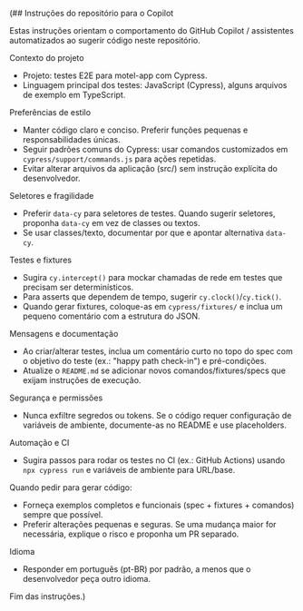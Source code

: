 (## Instruções do repositório para o Copilot

Estas instruções orientam o comportamento do GitHub Copilot / assistentes automatizados ao sugerir código neste repositório.

Contexto do projeto

- Projeto: testes E2E para motel-app com Cypress.
- Linguagem principal dos testes: JavaScript (Cypress), alguns arquivos de exemplo em TypeScript.

Preferências de estilo

- Manter código claro e conciso. Preferir funções pequenas e responsabilidades únicas.
- Seguir padrões comuns do Cypress: usar comandos customizados em `cypress/support/commands.js` para ações repetidas.
- Evitar alterar arquivos da aplicação (src/) sem instrução explícita do desenvolvedor.

Seletores e fragilidade

- Preferir `data-cy` para seletores de testes. Quando sugerir seletores, proponha `data-cy` em vez de classes ou textos.
- Se usar classes/texto, documentar por que e apontar alternativa `data-cy`.

Testes e fixtures

- Sugira `cy.intercept()` para mockar chamadas de rede em testes que precisam ser determinísticos.
- Para asserts que dependem de tempo, sugerir `cy.clock()`/`cy.tick()`.
- Quando gerar fixtures, coloque-as em `cypress/fixtures/` e inclua um pequeno comentário com a estrutura do JSON.

Mensagens e documentação

- Ao criar/alterar testes, inclua um comentário curto no topo do spec com o objetivo do teste (ex.: "happy path check-in") e pré-condições.
- Atualize o `README.md` se adicionar novos comandos/fixtures/specs que exijam instruções de execução.

Segurança e permissões

- Nunca exfiltre segredos ou tokens. Se o código requer configuração de variáveis de ambiente, documente-as no README e use placeholders.

Automação e CI

- Sugira passos para rodar os testes no CI (ex.: GitHub Actions) usando `npx cypress run` e variáveis de ambiente para URL/base.

Quando pedir para gerar código:

- Forneça exemplos completos e funcionais (spec + fixtures + comandos) sempre que possível.
- Preferir alterações pequenas e seguras. Se uma mudança maior for necessária, explique o risco e proponha um PR separado.

Idioma

- Responder em português (pt-BR) por padrão, a menos que o desenvolvedor peça outro idioma.

Fim das instruções.)
